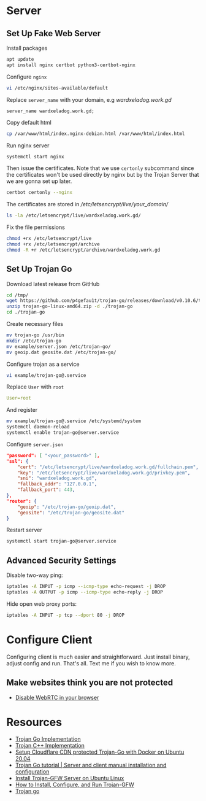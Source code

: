 # Server
## Set Up Fake Web Server
Install packages
```bash
apt update
apt install nginx certbot python3-certbot-nginx
```
Configure `nginx`
```bash
vi /etc/nginx/sites-available/default
```
Replace `server_name` with your domain, e.g *wardxeladog.work.gd*
```nginx
server_name wardxeladog.work.gd;
```
Copy default html
```bash
cp /var/www/html/index.nginx-debian.html /var/www/html/index.html
```
Run nginx server
```bash
systemctl start nginx
```
Then issue the certificates. Note that we use `certonly` subcommand since the certificates won't be used directly by nginx but by the Trojan Server that we are gonna set up later.
```bash
certbot certonly --nginx
```
The certificates are stored in _/etc/letsencrypt/live/your_domain/_
```bash
ls -la /etc/letsencrypt/live/wardxeladog.work.gd/
```
Fix the file permissions
```bash
chmod +rx /etc/letsencrypt/live
chmod +rx /etc/letsencrypt/archive
chmod -R +r /etc/letsencrypt/archive/wardxeladog.work.gd
```
## Set Up Trojan Go
Download latest release from GitHub
```bash
cd /tmp/
wget https://github.com/p4gefau1t/trojan-go/releases/download/v0.10.6/trojan-go-linux-amd64.zip
unzip trojan-go-linux-amd64.zip -d ./trojan-go
cd ./trojan-go
```
Create necessary files
```bash
mv trojan-go /usr/bin
mkdir /etc/trojan-go
mv example/server.json /etc/trojan-go/
mv geoip.dat geosite.dat /etc/trojan-go/
```
Configure trojan as a service
```bash
vi example/trojan-go@.service
```
Replace `User` with `root`
```yaml
User=root
```
And register
```bash
mv example/trojan-go@.service /etc/systemd/system
systemctl daemon-reload
systemctl enable trojan-go@server.service
```
Configure `server.json`
```json
"password": [ "<your_password>" ],
"ssl": {
	"cert": "/etc/letsencrypt/live/wardxeladog.work.gd/fullchain.pem",
	"key": "/etc/letsencrypt/live/wardxeladog.work.gd/privkey.pem",
	"sni": "wardxeladog.work.gd",
	"fallback_addr": "127.0.0.1",
	"fallback_port": 443,
},
"router": {
	"geoip": "/etc/trojan-go/geoip.dat",
	"geosite": "/etc/trojan-go/geosite.dat"
}
```
Restart server
```bash
systemctl start trojan-go@server.service
```
## Advanced Security Settings
Disable two-way ping:
```bash
iptables -A INPUT -p icmp --icmp-type echo-request -j DROP
iptables -A OUTPUT -p icmp --icmp-type echo-reply -j DROP
```
Hide open web proxy ports:
```bash
iptables -A INPUT -p tcp --dport 80 -j DROP
```
# Configure Client
Configuring client is much easier and straightforward. Just install binary, adjust config and run. That's all. Text me if you wish to know more.

## Make websites think you are not protected
- [Disable WebRTC in your browser](https://github.com/K3V1991/How-to-disable-WebRTC-in-Chrome-Firefox-Safari-Opera-and-Edge)
# Resources
- [Trojan Go Implementation](https://github.com/p4gefau1t/trojan-go)
- [Trojan C++ Implementation](https://github.com/trojan-gfw/trojan)
- [Setup Cloudflare CDN protected Trojan-Go with Docker on Ubuntu 20.04](https://thematrix.dev/setup-cloudflare-cdn-protected-trojan-go-using-docker-on-ubuntu-20-04/)
- [Trojan Go tutorial | Server and client manual installation and configuration](https://youtu.be/Ymlc_Pjhm8s?si=FTTopRv8TO1K_Z7g)
- [Install Trojan-GFW Server on Ubuntu Linux](https://sedap.github.io/install-trojan-gfw-on-ubuntu.html)
- [How to Install, Configure, and Run Trojan-GFW](https://oilandfish.net/posts/trojan-gfw.html)
- [Trojan go](https://note.kiui.moe/web/proxy/trojan-go/#clash-client-recommended)